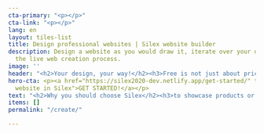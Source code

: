 ```yaml
---
cta-primary: "<p></p>"
cta-link: "<p></p>"
lang: en
layout: tiles-list
title: Design professional websites | Silex website builder
description: Design a website as you would draw it, iterate over your design, embrace
  the live web creation process.
image: ''
header: "<h2>Your design, your way!</h2><h3>Free is not just about price. #Freedom.</h3>"
hero-cta: <p><a href="https://silex2020-dev.netlify.app/get-started/" title="Create
  website in Silex">GET STARTED!</a></p>
text: "<h2>Why you should choose Silex</h2><h3>to showcase products or a project?</h3>"
items: []
permalink: "/create/"

---
```

